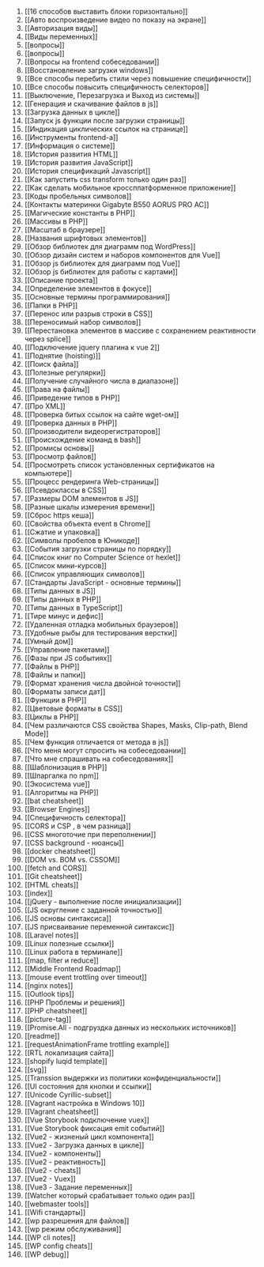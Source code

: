 1. [[16 способов выставить блоки горизонтально]]
2. [[Авто воспроизведение видео по показу на экране]]
3. [[Авторизация виды]]
4. [[Виды переменных]]
5. [[вопросы]]
6. [[вопросы]]
7. [[Вопросы на frontend собеседовании]]
8. [[Восстановление загрузки windows]]
9. [[Все способы перебить стили через повышение специфичности]]
10. [[Все способы повысить специфичность селекторов]]
11. [[Выключение, Перезагрузка и Выход из системы]]
12. [[Генерация и скачивание файлов в js]]
13. [[Загрузка данных в цикле]]
14. [[Запуск  js функции после загрузки страницы]]
15. [[Индикация циклических ссылок на странице]]
16. [[Инструменты frontend-а]]
17. [[Информация о системе]]
18. [[История развития HTML]]
19. [[История развития JavaScript]]
20. [[История спецификаций Javascript]]
21. [[Как запустить css transform только один раз]]
22. [[Как сделать мобильное кроссплатформенное приложение]]
23. [[Коды пробельных символов]]
24. [[Контакты материнки Gigabyte B550 AORUS PRO AC]]
25. [[Магические константы в PHP]]
26. [[Массивы в PHP]]
27. [[Масштаб в браузере]]
28. [[Названия шрифтовых элементов]]
29. [[Обзор библиотек для диаграмм под WordPress]]
30. [[Обзор дизайн систем и наборов компонентов для Vue]]
31. [[Обзор js библиотек для диаграмм под Vue]]
32. [[Обзор js библиотек для работы с картами]]
33. [[Описание проекта]]
34. [[Определение элементов в фокусе]]
35. [[Основные термины программирования]]
36. [[Папки в PHP]]
37. [[Перенос или разрыв строки в CSS]]
38. [[Переносимый набор символов]]
39. [[Перестановка элементов в массиве с сохранением реактивности через splice]]
40. [[Подключение jquery плагина к vue 2]]
41. [[Поднятие (hoisting)]]
42. [[Поиск файла]]
43. [[Полезные регулярки]]
44. [[Получение случайного числа  в диапазоне]]
45. [[Права на файлы]]
46. [[Приведение типов в PHP]]
47. [[Про XML]]
48. [[Проверка битых ссылок на сайте wget-ом]]
49. [[Проверка данных в PHP]]
50. [[Производители видеорегистраторов]]
51. [[Происхождение команд в bash]]
52. [[Промисы основы]]
53. [[Просмотр файлов]]
54. [[Просмотреть список установленных сертификатов на компьютере]]
55. [[Процесс рендеринга Web-страницы]]
56. [[Псевдоклассы в CSS]]
57. [[Размеры DOM элементов в JS]]
58. [[Разные шкалы измерения времени]]
59. [[Сброс https кеша]]
60. [[Свойства объекта event в Chrome]]
61. [[Сжатие и упаковка]]
62. [[Символы пробелов в Юникоде]]
63. [[События загрузки страницы по порядку]]
64. [[Список книг по Computer Science от hexlet]]
65. [[Список мини-курсов]]
66. [[Список управляющих символов]]
67. [[Стандарты JavaScript - основные термины]]
68. [[Типы данных в JS]]
69. [[Типы данных в PHP]]
70. [[Типы данных в TypeScript]]
71. [[Тире минус и дефис]]
72. [[Удаленная отладка мобильных браузеров]]
73. [[Удобные рыбы для тестирования верстки]]
74. [[Умный дом]]
75. [[Управление пакетами]]
76. [[Фазы при JS событиях]]
77. [[Файлы в PHP]]
78. [[Файлы и папки]]
79. [[Формат хранения числа двойной точности]]
80. [[Форматы записи дат]]
81. [[Функции в PHP]]
82. [[Цветовые форматы в CSS]]
83. [[Циклы в PHP]]
84. [[Чем различаются CSS свойства Shapes, Masks, Сlip-path, Blend Mode]]
85. [[Чем функция отличается от метода в js]]
86. [[Что меня могут спросить на собеседовании]]
87. [[Что мне спрашивать на собеседованиях]]
88. [[Шаблонизация в PHP]]
89. [[Шпаргалка по npm]]
90. [[Экосистема vue]]
91. [[Aлгоритмы на PHP]]
92. [[bat cheatsheet]]
93. [[Browser Engines]]
94. [[Cпецифичность селектора]]
95. [[CORS и CSP , в чем разница]]
96. [[CSS многоточие при переполнении]]
97. [[CSS background - нюансы]]
98. [[docker cheatsheet]]
99. [[DOM vs. BOM vs. CSSOM]]
100. [[fetch and CORS]]
101. [[Git cheatsheet]]
102. [[HTML cheats]]
103. [[index]]
104. [[jQuery - выполнение после инициализации]]
105. [[JS округление с заданной точностью]]
106. [[JS основы синтаксиса]]
107. [[JS присваивание переменной синтаксис]]
108. [[Laravel notes]]
109. [[Linux полезные ссылки]]
110. [[Linux работа в терминале]]
111. [[map, filter и reduce]]
112. [[Middle Frontend Roadmap]]
113. [[mouse event trottling over timeout]]
114. [[nginx notes]]
115. [[Outlook tips]]
116. [[PHP Проблемы и решения]]
117. [[PHP cheatsheet]]
118. [[picture-tag]]
119. [[Promise.All - подгруздка данных из нескольких источников]]
120. [[readme]]
121. [[requestAnimationFrame trottling example]]
122. [[RTL локализация сайта]]
123. [[shopify luqid template]]
124. [[svg]]
125. [[Transsion выдержки из политики конфиденциальности]]
126. [[UI состояния для кнопки и ссылки]]
127. [[Unicode Cyrillic-subset]]
128. [[Vagrant настройка в Windows 10]]
129. [[Vagrant cheatsheet]]
130. [[Vue Storybook подключение vuex]]
131. [[Vue Storybook фиксация emit событий]]
132. [[Vue2 - жизненый цикл компонента]]
133. [[Vue2 - Загрузка данных в цикле]]
134. [[Vue2 - компоненты]]
135. [[Vue2 - реактивность]]
136. [[Vue2 - cheats]]
137. [[Vue2 - Vuex]]
138. [[Vue3 - Задание переменных]]
139. [[Watcher который срабатывает только один раз]]
140. [[webmaster tools]]
141. [[Wifi стандарты]]
142. [[wp разрешения для файлов]]
143. [[wp режим обслуживания]]
144. [[WP cli  notes]]
145. [[WP config cheats]]
146. [[WP debug]]